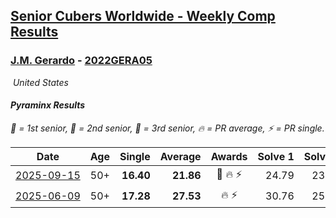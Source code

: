 <style>table {white-space: nowrap;}</style>
<link rel="stylesheet" type="text/css" href="/scw-comp/css/flags.css" />

## [Senior Cubers Worldwide - Weekly Comp Results](/scw-comp/results/)
### [J.M. Gerardo](README.md) - [2022GERA05](https://www.worldcubeassociation.org/persons/2022GERA05?event=pyram)

<i class="flag flag-US" />&nbsp;United States

#### Pyraminx Results

<span style="white-space: nowrap;">🥇 = 1st senior</span>, <span style="white-space: nowrap;">🥈 = 2nd senior</span>, <span style="white-space: nowrap;">🥉 = 3rd senior</span>, <span style="white-space: nowrap;">🔥 = PR average</span>, <span style="white-space: nowrap;">⚡ = PR single</span>.

| Date | Age | Single | Average | Awards | Solve 1 | Solve 2 | Solve 3 | Solve 4 | Solve 5 | Video |
| :--: | :--: | --: | --: | :--: | --: | --: | --: | --: | --: | :-- |
| [2025-09-15](../../results/2025-09-15/pyram.md) | 50+ | **16.40** | **21.86** | 🥉 🔥 ⚡ | 24.79 | 23.74 | **16.40** | 22.72 | 19.11 | [Desktop](https://www.facebook.com/events/1235660375260870/permalink/1247441584082749) / [Mobile](https://m.facebook.com/events/1235660375260870?view=permalink&id=1247441584082749) |
| [2025-06-09](../../results/2025-06-09/pyram.md) | 50+ | **17.28** | **27.53** | 🔥 ⚡ | 30.76 | 25.18 | 36.83 | 26.65 | **17.28** | [Desktop](https://www.facebook.com/events/1216240666866597/permalink/1223204809503516) / [Mobile](https://m.facebook.com/events/1216240666866597?view=permalink&id=1223204809503516) |


<!-- Global site tag (gtag.js) - Google Analytics -->
<script async src="https://www.googletagmanager.com/gtag/js?id=UA-86348435-3"></script>
<script>window.dataLayer = window.dataLayer || []; function gtag() {dataLayer.push(arguments);} gtag('js', new Date()); gtag('config', 'UA-86348435-3');</script>
